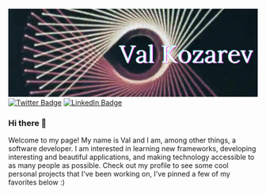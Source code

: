 [![Val's GitHub Banner](./assets/banner.jpg)](https://valerikozarev.github.io/)
[![Twitter Badge](https://img.shields.io/badge/Twitter-Profile-informational?style=flat&logo=twitter&logoColor=white&color=1CA2F1)](https://twitter.com/ValKozarev)
[![LinkedIn Badge](https://img.shields.io/badge/LinkedIn-Profile-informational?style=flat&logo=linkedin&logoColor=white&color=0D76A8)](https://www.linkedin.com/in/valeri-kozarev/)


### Hi there 👋


Welcome to my page! My name is Val and I am, among other things, a software developer. I am interested in learning new frameworks, developing interesting and beautiful applications, and making technology accessible to as many people as possible. Check out my profile to see some cool personal projects that I've been working on, I've pinned a few of my favorites below :)